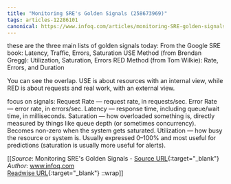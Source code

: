 ```yaml
---
title: "Monitoring SRE's Golden Signals (258673969)"
tags: articles-12286101
canonical: https://www.infoq.com/articles/monitoring-SRE-golden-signals/
---
```


these are the three main lists of golden signals today:
From the Google SRE book: Latency, Traffic, Errors, Saturation
USE Method (from Brendan Gregg): Utilization, Saturation, Errors
RED Method (from Tom Wilkie): Rate, Errors, and Duration

You can see the overlap. USE is about resources with an internal view, while RED is about requests and real work, with an external view.

focus on signals:
Request Rate — request rate, in requests/sec.
Error Rate — error rate, in errors/sec.
Latency — response time, including queue/wait time, in milliseconds.
Saturation — how overloaded something is, directly measured by things like queue depth (or sometimes concurrency). Becomes non-zero when the system gets saturated.
Utilization — how busy the resource or system is. Usually expressed 0–100% and most useful for predictions (saturation is usually more useful for alerts).


[[_Source_: Monitoring SRE's Golden Signals - [Source URL](https://www.infoq.com/articles/monitoring-SRE-golden-signals/){:target="_blank"}<br>
_Author_: www.infoq.com<br>
[Readwise URL](https://readwise.io/open/258673969){:target="_blank"}
::wrap]]